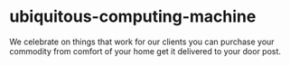 # ubiquitous-computing-machine
We celebrate on things that work for our clients you can purchase your commodity from comfort of your home get it delivered to your door post.
